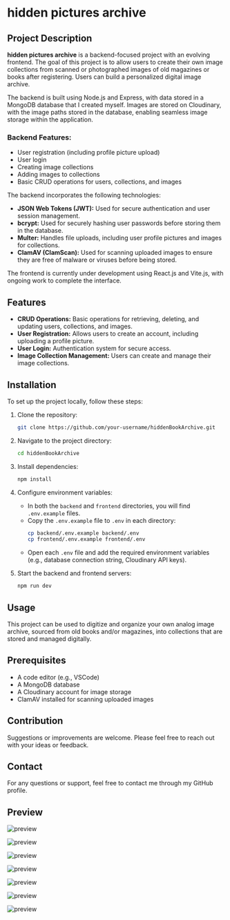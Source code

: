 # hidden pictures archive

## Project Description

**hidden pictures archive** is a backend-focused project with an evolving frontend. The goal of this project is to allow users to create their own image collections from scanned or photographed images of old magazines or books after registering. Users can build a personalized digital image archive.

The backend is built using Node.js and Express, with data stored in a MongoDB database that I created myself. Images are stored on Cloudinary, with the image paths stored in the database, enabling seamless image storage within the application.

### Backend Features:

- User registration (including profile picture upload)
- User login
- Creating image collections
- Adding images to collections
- Basic CRUD operations for users, collections, and images

The backend incorporates the following technologies:

- **JSON Web Tokens (JWT):** Used for secure authentication and user session management.
- **bcrypt:** Used for securely hashing user passwords before storing them in the database.
- **Multer:** Handles file uploads, including user profile pictures and images for collections.
- **ClamAV (ClamScan):** Used for scanning uploaded images to ensure they are free of malware or viruses before being stored.

The frontend is currently under development using React.js and Vite.js, with ongoing work to complete the interface.

## Features

- **CRUD Operations:** Basic operations for retrieving, deleting, and updating users, collections, and images.
- **User Registration:** Allows users to create an account, including uploading a profile picture.
- **User Login:** Authentication system for secure access.
- **Image Collection Management:** Users can create and manage their image collections.

## Installation

To set up the project locally, follow these steps:

1. Clone the repository:
    ```bash
    git clone https://github.com/your-username/hiddenBookArchive.git
    ```

2. Navigate to the project directory:
    ```bash
    cd hiddenBookArchive
    ```

3. Install dependencies:
    ```bash
    npm install
    ```

4. Configure environment variables:
   - In both the `backend` and `frontend` directories, you will find `.env.example` files.
   - Copy the `.env.example` file to `.env` in each directory:
     ```bash
     cp backend/.env.example backend/.env
     cp frontend/.env.example frontend/.env
     ```
   - Open each `.env` file and add the required environment variables (e.g., database connection string, Cloudinary API keys).

5. Start the backend and frontend servers:
    ```bash
    npm run dev
    ```

## Usage

This project can be used to digitize and organize your own analog image archive, sourced from old books and/or magazines, into collections that are stored and managed digitally.

## Prerequisites

- A code editor (e.g., VSCode)
- A MongoDB database
- A Cloudinary account for image storage
- ClamAV installed for scanning uploaded images

## Contribution

Suggestions or improvements are welcome. Please feel free to reach out with your ideas or feedback.

## Contact

For any questions or support, feel free to contact me through my GitHub profile.

## Preview

![preview](public/preview/hiddenPicturesArchive_prev_1.png)

![preview](public/preview/hiddenPicturesArchive_prev_2.png)

![preview](public/preview/hiddenPicturesArchive_prev_3.png)

![preview](public/preview/hiddenPicturesArchive_prev_4.png)

![preview](public/preview/hiddenPicturesArchive_prev_5.png)

![preview](public/preview/hiddenPicturesArchive_prev_6.png)

![preview](public/preview/hiddenPicturesArchive_prev_7.png)